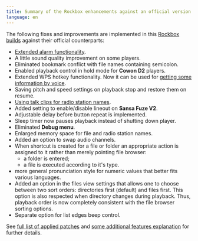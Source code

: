 ```yaml
---
title: Summary of the Rockbox enhancements against an official version
language: en
---
```


The following fixes and improvements are implemented in this
[Rockbox builds](index.md#anchor1)
against their official counterparts:

- [Extended alarm functionality](features.md#anchor2).
- A little sound quality improvement on some players.
- Eliminated bookmark conflict with file names containing semicolon.
- Enabled playback control in hold mode for **Cowon D2** players.
- Extended WPS hotkey functionality. Now it can be used for
  [getting some information by voice](features.md#anchor1).
- Saving pitch and speed settings on playback stop and restore them
  on resume.
- [Using talk clips for radio station names](features.md#anchor3).
- Added setting to enable/disable lineout on **Sansa Fuze V2**.
- Adjustable delay before button repeat is implemented.
- Sleep timer now pauses playback instead of shutting down player.
- Eliminated **Debug menu**.
- Enlarged memory space for file and radio station names.
- Added an option to swap audio channels.
- When shortcut is created for a file or folder an appropriate action
  is assigned to it rather than merely pointing file browser:
  - a folder is entered;
  - a file is executed according to it's type.
- more general pronunciation style for numeric values that better
  fits various languages.
- Added an option in the files view settings that allows one to choose
  between two sort orders: directories first (default) and files
  first. This option is also respected when directory changes during
  playback. Thus, playback order is now completely consistent with
  the file browser sorting options.
- Separate option for list edges beep control.

See [full list of applied patches](patches.md)
and [some additional features explanation](features.md)
for further details.

